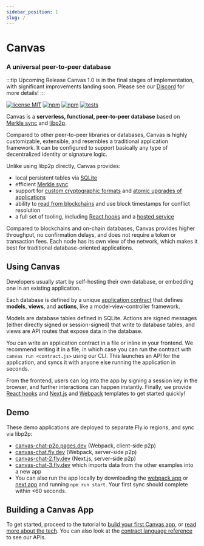 ```yaml
---
sidebar_position: 1
slug: /
---
```


# Canvas

### A universal peer-to-peer database

:::tip Upcoming Release
Canvas 1.0 is in the final stages of implementation, with significant improvements landing soon.
Please see our [Discord](https://discord.gg/HZQuC9QEqN) for more details!
:::
<br/>

[![license MIT](https://img.shields.io/badge/License-MIT-brightgreen.svg)](https://opensource.org/licenses/MIT) [![npm](https://img.shields.io/npm/v/@canvas-js/core?color=33cd56&logo=npm)](https://www.npmjs.com/package/@canvas-js/core) [![npm](https://img.shields.io/github/last-commit/canvasxyz/canvas?color=33cd56&logo=github)](https://github.com/canvasxyz/canvas/tree/main/packages/core) [![tests](https://github.com/canvasxyz/canvas/actions/workflows/ci.yml/badge.svg)](https://github.com/canvasxyz/canvas/actions/workflows/ci.yml)

Canvas is a **serverless, functional, peer-to-peer database** based on
[Merkle
sync](https://joelgustafson.com/posts/2023-05-04/merklizing-the-key-value-store-for-fun-and-profit)
and [libp2p](https://libp2p.io).

Compared to other peer-to-peer libraries or databases, Canvas is
highly customizable, extensible, and resembles a traditional
application framework. It can be configured to support basically any
type of decentralized identity or signature logic.

Unlike using libp2p directly, Canvas provides:

* local persistent tables via [SQLite](https://www.sqlite.org/index.html)
* efficient [Merkle sync](https://github.com/canvasxyz/okra#readme)
* support for [custom cryptographic formats](./docs/custom) and [atomic upgrades of applications](./docs/api#sources)
* ability to [read from blockchains](./docs/api#contracts) and use block timestamps for conflict resolution
* a full set of tooling, including [React hooks](./docs/canvas/packages/hooks) and a [hosted service](./docs/tutorial/canvas-hub)

Compared to blockchains and on-chain databases, Canvas provides higher
throughput, no confirmation delays, and does not require a token or
transaction fees. Each node has its own view of the network, which
makes it best for traditional database-oriented applications.

## Using Canvas

Developers usually start by self-hosting their own database, or
embedding one in an existing application.

Each database is defined by a unique [application
contract](./docs/tutorial/writing-a-canvas-contract) that defines
**models**, **views**, and **actions**, like a model-view-controller
framework.

Models are database tables defined in SQLite. Actions are signed
messages (either directly signed or session-signed) that write to
database tables, and views are API routes that expose data in the
database.

You can write an application contract in a file or inline in your
frontend. We recommend writing it in a file, in which case you can run
the contract with `canvas run <contract.js>` using our CLI.
This launches an API for the application, and syncs it with anyone else
running the application in seconds.

From the frontend, users can log into the app by signing a session key in
the browser, and further interactions can happen instantly. Finally,
we provide [React
hooks](https://www.npmjs.com/package/@canvas-js/hooks) and
[Next.js](https://github.com/canvasxyz/canvas/tree/main/examples/chat-next)
and
[Webpack](https://github.com/canvasxyz/canvas/tree/main/examples/chat-webpack)
templates to get started quickly!


## Demo

These demo applications are deployed to separate Fly.io regions, and
sync via libp2p:

* [canvas-chat-p2p.pages.dev](https://canvas-chat-p2p.pages.dev) (Webpack, client-side p2p)
* [canvas-chat.fly.dev](https://canvas-chat.fly.dev/index.html) (Webpack, server-side p2p)
* [canvas-chat-2.fly.dev](https://canvas-chat-2.fly.dev) (Next.js, server-side p2p)
* [canvas-chat-3.fly.dev](https://canvas-chat-3.fly.dev) which imports data from the other examples into a new app
* You can also run the app locally by downloading the
  [webpack app](https://github.com/canvasxyz/canvas/tree/main/examples/chat-webpack)
  or [next app](https://github.com/canvasxyz/canvas/tree/main/examples/chat-next)
  and running `npm run start`. Your first sync should complete within <60 seconds.


## Building a Canvas App

To get started, proceed to the tutorial to [build your first Canvas
app](./docs/tutorial/writing-a-canvas-contract), or [read more about
the tech](./docs/architecture). You can also look at the
[contract language reference](./docs/api) to see our APIs.
